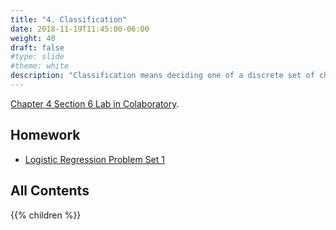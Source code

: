 ```yaml
---
title: "4. Classification"
date: 2018-11-19T11:45:00-06:00
weight: 40
draft: false
#type: slide
#theme: white
description: "Classification means deciding one of a discrete set of choices."
---
```


[Chapter 4 Section 6
Lab in Colaboratory](https://colab.research.google.com/drive/1M1fukzCHH5AkiKg6UFudn82ad_MAFQeD).

## Homework

* [Logistic Regression Problem Set 1](https://colab.research.google.com/drive/1i9XhvuyvLAFshJk0cQkR3jbRjpXpDPsF)

## All Contents

{{% children %}}
